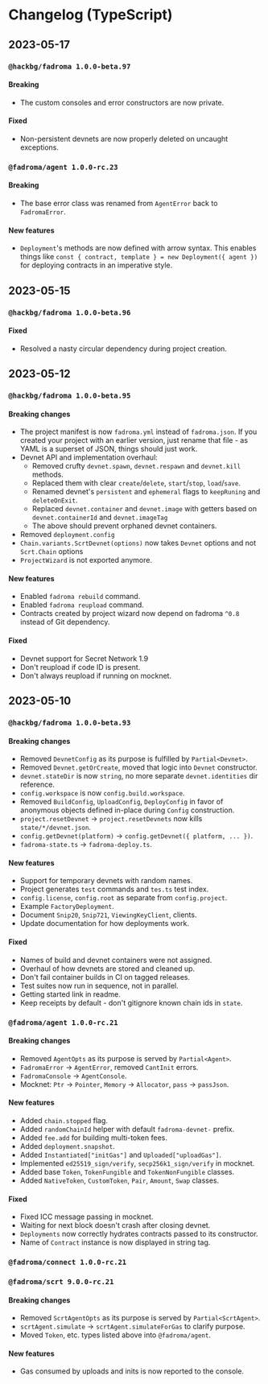 # Changelog (TypeScript)

## 2023-05-17

### `@hackbg/fadroma 1.0.0-beta.97`

#### Breaking

* The custom consoles and error constructors are now private.

#### Fixed

* Non-persistent devnets are now properly deleted on uncaught exceptions.

### `@fadroma/agent 1.0.0-rc.23`

#### Breaking

* The base error class was renamed from `AgentError` back to `FadromaError`.

#### New features

* `Deployment`'s methods are now defined with arrow syntax. This enables things like
  `const { contract, template } = new Deployment({ agent })` for deploying contracts
  in an imperative style.

## 2023-05-15

### `@hackbg/fadroma 1.0.0-beta.96`

#### Fixed

* Resolved a nasty circular dependency during project creation.

## 2023-05-12

### `@hackbg/fadroma 1.0.0-beta.95`

#### Breaking changes

* The project manifest is now `fadroma.yml` instead of `fadroma.json`.
  If you created your project with an earlier version, just rename that file -
  as YAML is a superset of JSON, things should just work.
* Devnet API and implementation overhaul:
  * Removed crufty `devnet.spawn`, `devnet.respawn` and `devnet.kill` methods.
  * Replaced them with clear `create`/`delete`, `start`/`stop`, `load`/`save`.
  * Renamed devnet's `persistent` and `ephemeral` flags to `keepRuning` and `deleteOnExit`.
  * Replaced `devnet.container` and `devnet.image` with getters
    based on `devnet.containerId` and `devnet.imageTag`
  * The above should prevent orphaned devnet containers.
* Removed `deployment.config`
* `Chain.variants.ScrtDevnet(options)` now takes `Devnet` options and not `Scrt.Chain` options
* `ProjectWizard` is not exported anymore.

#### New features

* Enabled `fadroma rebuild` command.
* Enabled `fadroma reupload` command.
* Contracts created by project wizard now depend on fadroma `^0.8` instead of Git dependency.

#### Fixed

* Devnet support for Secret Network 1.9
* Don't reupload if code ID is present.
* Don't always reupload if running on mocknet.

## 2023-05-10

### `@hackbg/fadroma 1.0.0-beta.93`

#### Breaking changes

* Removed `DevnetConfig` as its purpose is fulfilled by `Partial<Devnet>`.
* Removed `Devnet.getOrCreate`, moved that logic into `Devnet` constructor.
* `devnet.stateDir` is now `string`, no more separate `devnet.identities` dir reference.
* `config.workspace` is now `config.build.workspace`.
* Removed `BuildConfig`, `UploadConfig`, `DeployConfig` in favor of
  anonymous objects defined in-place during `Config` construction.
* `project.resetDevnet` -> `project.resetDevnets` now kills `state/*/devnet.json`.
* `config.getDevnet(platform)` -> `config.getDevnet({ platform, ... })`.
* `fadroma-state.ts` -> `fadroma-deploy.ts`.

#### New features

* Support for temporary devnets with random names.
* Project generates `test` commands and `tes.ts` test index.
* `config.license`, `config.root` as separate from `config.project`.
* Example `FactoryDeployment`.
* Document `Snip20`, `Snip721`, `ViewingKeyClient`, clients.
* Update documentation for how deployments work.

#### Fixed

* Names of build and devnet containers were not assigned.
* Overhaul of how devnets are stored and cleaned up.
* Don't fail container builds in CI on tagged releases.
* Test suites now run in sequence, not in parallel.
* Getting started link in readme.
* Keep receipts by default - don't gitignore known chain ids in `state`.

### `@fadroma/agent 1.0.0-rc.21`

#### Breaking changes

* Removed `AgentOpts` as its purpose is served by `Partial<Agent>`.
* `FadromaError` -> `AgentError`, removed `CantInit` errors.
* `FadromaConsole` -> `AgentConsole`.
* Mocknet: `Ptr` -> `Pointer`, `Memory` -> `Allocator`, `pass` -> `passJson`.

#### New features

* Added `chain.stopped` flag.
* Added `randomChainId` helper with default `fadroma-devnet-` prefix.
* Added `fee.add` for building multi-token fees.
* Added `deployment.snapshot`.
* Added `Instantiated["initGas"]` and `Uploaded["uploadGas"]`.
* Implemented `ed25519_sign/verify`, `secp256k1_sign/verify` in mocknet.
* Added base `Token`, `TokenFungible` and `TokenNonFungible` classes.
* Added `NativeToken`, `CustomToken`, `Pair`, `Amount`, `Swap` classes.

#### Fixed

* Fixed ICC message passing in mocknet.
* Waiting for next block doesn't crash after closing devnet.
* `Deployments` now correctly hydrates contracts passed to its constructor.
* Name of `Contract` instance is now displayed in string tag.

### `@fadroma/connect 1.0.0-rc.21`

### `@fadroma/scrt 9.0.0-rc.21`

#### Breaking changes

* Removed `ScrtAgentOpts` as its purpose is served by `Partial<ScrtAgent>`.
* `scrtAgent.simulate` -> `scrtAgent.simulateForGas` to clarify purpose.
* Moved `Token`, etc. types listed above into `@fadroma/agent`.

#### New features

* Gas consumed by uploads and inits is now reported to the console.
